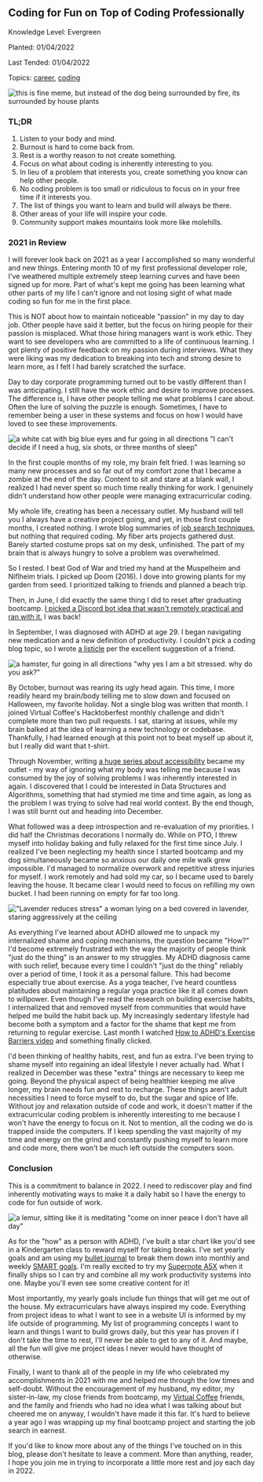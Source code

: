 ## Coding for Fun on Top of Coding Professionally

Knowledge Level: Evergreen

Planted: 01/04/2022

Last Tended: 01/04/2022

Topics: [career](/topic.html?topic=career), [coding](/topic.html?topic=coding)

![this is fine meme, but instead of the dog being surrounded by fire, its surrounded by house plants](https://images.abbeyperini.com/coding/plants.jpeg)

### TL;DR

1. Listen to your body and mind.
2. Burnout is hard to come back from.
3. Rest is a worthy reason to not create something.
4. Focus on what about coding is inherently interesting to you.
5. In lieu of a problem that interests you, create something you know can help other people.
6. No coding problem is too small or ridiculous to focus on in your free time if it interests you.
7. The list of things you want to learn and build will always be there.
8. Other areas of your life will inspire your code.
9. Community support makes mountains look more like molehills.

### 2021 in Review

I will forever look back on 2021 as a year I accomplished so many wonderful and new things. Entering month 10 of my first professional developer role, I've weathered multiple extremely steep learning curves and have been signed up for more. Part of what's kept me going has been learning what other parts of my life I can't ignore and not losing sight of what made coding so fun for me in the first place.

This is NOT about how to maintain noticeable "passion" in my day to day job. Other people have said it better, but the focus on hiring people for their passion is misplaced. What those hiring managers want is work ethic. They want to see developers who are committed to a life of continuous learning. I got plenty of positive feedback on my passion during interviews. What they were liking was my dedication to breaking into tech and strong desire to learn more, as I felt I had barely scratched the surface.

Day to day corporate programming turned out to be vastly different than I was anticipating. I still have the work ethic and desire to improve processes. The difference is, I have other people telling me what problems I care about. Often the lure of solving the puzzle is enough. Sometimes, I have to remember being a user in these systems and focus on how I would have loved to see these improvements.

![a white cat with big blue eyes and fur going in all directions "I can't decide if I need a hug, six shots, or three months of sleep"](https://images.abbeyperini.com/coding/hug.jpeg)

In the first couple months of my role, my brain felt fried. I was learning so many new processes and so far out of my comfort zone that I became a zombie at the end of the day. Content to sit and stare at a blank wall, I realized I had never spent so much time really thinking for work. I genuinely didn't understand how other people were managing extracurricular coding.

My whole life, creating has been a necessary outlet. My husband will tell you I always have a creative project going, and yet, in those first couple months, I created nothing. I wrote blog summaries of [job search techniques](https://dev.to/abbeyperini/series/15627), but nothing that required coding. My fiber arts projects gathered dust. Barely started costume props sat on my desk, unfinished. The part of my brain that is always hungry to solve a problem was overwhelmed.

So I rested. I beat God of War and tried my hand at the Muspelheim and Niflheim trials. I picked up Doom (2016). I dove into growing plants for my garden from seed. I prioritized talking to friends and planned a beach trip.

Then, in June, I did exactly the same thing I did to reset after graduating bootcamp. [I picked a Discord bot idea that wasn't remotely practical and ran with it.](h/blog.html?blog=panini-bot) I was back!

In September, I was diagnosed with ADHD at age 29. I began navigating new medication and a new definition of productivity. I couldn't pick a coding blog topic, so I wrote [a listicle](/blog.html?blog=legacy) per the excellent suggestion of a friend.

![a hamster, fur going in all directions "why yes I am a bit stressed. why do you ask?"](https://images.abbeyperini.com/coding/stressed.jpeg)

By October, burnout was rearing its ugly head again. This time, I more readily heard my brain/body telling me to slow down and focused on Halloween, my favorite holiday. Not a single blog was written that month. I joined Virtual Coffee's Hacktoberfest monthly challenge and didn't complete more than two pull requests. I sat, staring at issues, while my brain balked at the idea of learning a new technology or codebase. Thankfully, I had learned enough at this point not to beat myself up about it, but I really did want that t-shirt.

Through November, writing [a huge series about accessibility](https://dev.to/abbeyperini/series/15625) became my outlet - my way of ignoring what my body was telling me because I was consumed by the joy of solving problems I was inherently interested in again. I discovered that I could be interested in Data Structures and Algorithms, something that had stymied me time and time again, as long as the problem I was trying to solve had real world context. By the end though, I was still burnt out and heading into December.

What followed was a deep introspection and re-evaluation of my priorities. I did half the Christmas decorations I normally do. While on PTO, I threw myself into holiday baking and fully relaxed for the first time since July. I realized I've been neglecting my health since I started bootcamp and my dog simultaneously became so anxious our daily one mile walk grew impossible. I'd managed to normalize overwork and repetitive stress injuries for myself. I work remotely and had sold my car, so I became used to barely leaving the house. It became clear I would need to focus on refilling my own bucket. I had been running on empty for far too long.

!["Lavender reduces stress" a woman lying on a bed covered in lavender, staring aggressively at the ceiling](https://images.abbeyperini.com/coding/lavender.jpeg)

As everything I've learned about ADHD allowed me to unpack my internalized shame and coping mechanisms, the question became "How?" I'd become extremely frustrated with the way the majority of people think "just do the thing" is an answer to my struggles. My ADHD diagnosis came with such relief, because every time I couldn't "just do the thing" reliably over a period of time, I took it as a personal failure. This had become especially true about exercise. As a yoga teacher, I've heard countless platitudes about maintaining a regular yoga practice like it all comes down to willpower. Even though I've read the research on building exercise habits, I internalized that and removed myself from communities that would have helped me build the habit back up. My increasingly sedentary lifestyle had become both a symptom and a factor for the shame that kept me from returning to regular exercise. Last month I watched [How to ADHD's Exercise Barriers video](https://www.youtube.com/watch?v=MWi5CmHBxs0) and something finally clicked.

I'd been thinking of healthy habits, rest, and fun as extra. I've been trying to shame myself into regaining an ideal lifestyle I never actually had. What I realized in December was these "extra" things are necessary to keep me going. Beyond the physical aspect of being healthier keeping me alive longer, my brain needs fun and rest to recharge. These things aren't adult necessities I need to force myself to do, but the sugar and spice of life. Without joy and relaxation outside of code and work, it doesn't matter if the extracurricular coding problem is inherently interesting to me because I won't have the energy to focus on it. Not to mention, all the coding we do is trapped inside the computers. If I keep spending the vast majority of my time and energy on the grind and constantly pushing myself to learn more and code more, there won't be much left outside the computers soon.

### Conclusion

This is a commitment to balance in 2022. I need to rediscover play and find inherently motivating ways to make it a daily habit so I have the energy to code for fun outside of work.

![a lemur, sitting like it is meditating "come on inner peace I don't have all day"](https://images.abbeyperini.com/coding/inner.jpeg)

As for the "how" as a person with ADHD, I've built a star chart like you'd see in a Kindergarten class to reward myself for taking breaks. I've set yearly goals and am using my [bullet journal](https://bulletjournal.com/) to break them down into monthly and weekly [SMART goals](https://en.wikipedia.org/wiki/SMART_criteria). I'm really excited to try my [Supernote A5X](https://supernote.com/products/supernote?variant=40710391955647) when it finally ships so I can try and combine all my work productivity systems into one. Maybe you'll even see some creative content for it!

Most importantly, my yearly goals include fun things that will get me out of the house. My extracurriculars have always inspired my code. Everything from project ideas to what I want to see in a website UI is informed by my life outside of programming. My list of programming concepts I want to learn and things I want to build grows daily, but this year has proven if I don't take the time to rest, I'll never be able to get to any of it. And maybe, all the fun will give me project ideas I never would have thought of otherwise.

Finally, I want to thank all of the people in my life who celebrated my accomplishments in 2021 with me and helped me through the low times and self-doubt. Without the encouragement of my husband, my editor, my sister-in-law, my close friends from bootcamp, my [Virtual Coffee](https://virtualcoffee.io/) friends, and the family and friends who had no idea what I was talking about but cheered me on anyway, I wouldn't have made it this far. It's hard to believe a year ago I was wrapping up my final bootcamp project and starting the job search in earnest.

If you'd like to know more about any of the things I've touched on in this blog, please don't hesitate to leave a comment. More than anything, reader, I hope you join me in trying to incorporate a little more rest and joy each day in 2022.
